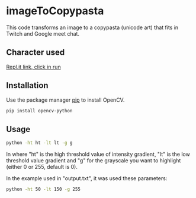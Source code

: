 # imageToCopypasta

This code transforms an image to a copypasta (unicode art) that fits in Twitch and Google meet chat.






## Character used

[Repl.it link, click in run](https://repl.it/@lehydra/unicodeCharacter#main.py)

## Installation

Use the package manager [pip](https://pip.pypa.io/en/stable/) to install OpenCV.

```bash
pip install opencv-python
```

## Usage

```bash
python -ht ht -lt lt -g g
```

In where "ht" is the high threshold value of intensity gradient, "lt" is the low threshold value gradient and "g" for the grayscale you want to highlight (either 0 or 255, default is 0).

In the example used in "output.txt", it was used these parameters:

```bash
python -ht 50 -lt 150 -g 255
```

